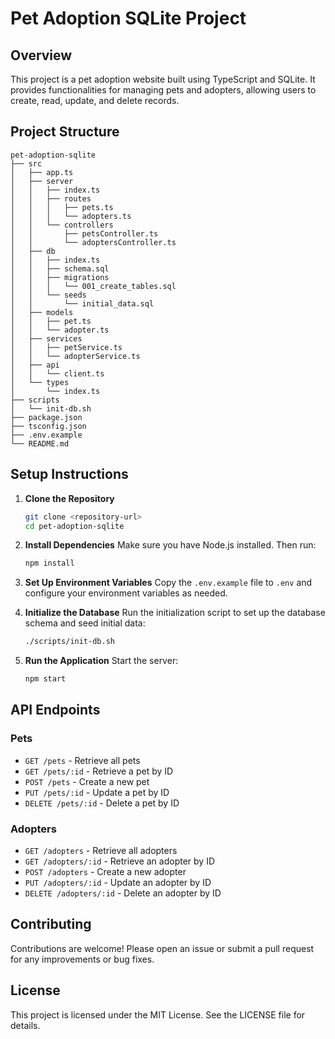# Pet Adoption SQLite Project

## Overview
This project is a pet adoption website built using TypeScript and SQLite. It provides functionalities for managing pets and adopters, allowing users to create, read, update, and delete records.

## Project Structure
```
pet-adoption-sqlite
├── src
│   ├── app.ts
│   ├── server
│   │   ├── index.ts
│   │   ├── routes
│   │   │   ├── pets.ts
│   │   │   └── adopters.ts
│   │   └── controllers
│   │       ├── petsController.ts
│   │       └── adoptersController.ts
│   ├── db
│   │   ├── index.ts
│   │   ├── schema.sql
│   │   ├── migrations
│   │   │   └── 001_create_tables.sql
│   │   └── seeds
│   │       └── initial_data.sql
│   ├── models
│   │   ├── pet.ts
│   │   └── adopter.ts
│   ├── services
│   │   ├── petService.ts
│   │   └── adopterService.ts
│   ├── api
│   │   └── client.ts
│   └── types
│       └── index.ts
├── scripts
│   └── init-db.sh
├── package.json
├── tsconfig.json
├── .env.example
└── README.md
```

## Setup Instructions

1. **Clone the Repository**
   ```bash
   git clone <repository-url>
   cd pet-adoption-sqlite
   ```

2. **Install Dependencies**
   Make sure you have Node.js installed. Then run:
   ```bash
   npm install
   ```

3. **Set Up Environment Variables**
   Copy the `.env.example` file to `.env` and configure your environment variables as needed.

4. **Initialize the Database**
   Run the initialization script to set up the database schema and seed initial data:
   ```bash
   ./scripts/init-db.sh
   ```

5. **Run the Application**
   Start the server:
   ```bash
   npm start
   ```

## API Endpoints

### Pets
- `GET /pets` - Retrieve all pets
- `GET /pets/:id` - Retrieve a pet by ID
- `POST /pets` - Create a new pet
- `PUT /pets/:id` - Update a pet by ID
- `DELETE /pets/:id` - Delete a pet by ID

### Adopters
- `GET /adopters` - Retrieve all adopters
- `GET /adopters/:id` - Retrieve an adopter by ID
- `POST /adopters` - Create a new adopter
- `PUT /adopters/:id` - Update an adopter by ID
- `DELETE /adopters/:id` - Delete an adopter by ID

## Contributing
Contributions are welcome! Please open an issue or submit a pull request for any improvements or bug fixes.

## License
This project is licensed under the MIT License. See the LICENSE file for details.